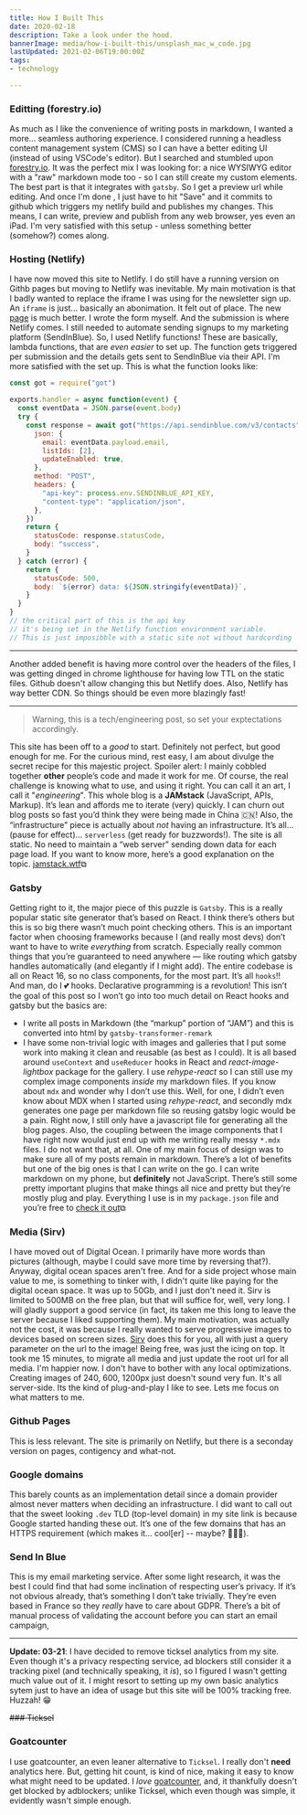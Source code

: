 ```yaml
---
title: How I Built This
date: 2020-02-18
description: Take a look under the hood.
bannerImage: media/how-i-built-this/unsplash_mac_w_code.jpg
lastUpdated: 2021-02-06T19:00:00Z
tags:
- technology

---
```

### Editting (forestry.io)

As much as I like the convenience of writing posts in markdown, I wanted a more... seamless authoring experience. I considered running a headless content management system (CMS) so I can have a better editing UI (instead of using VSCode's editor). But I searched and stumbled upon [forestry.io](https://forestry.io). It was the perfect mix I was looking for: a nice WYSIWYG editor with a "raw" markdown mode too - so I can still create my custom elements. The best part is that it integrates with `gatsby`. So I get a preview url while editing. And once I'm done , I just have to hit "Save" and it commits to github which triggers my netlify build and publishes my changes. This means, I can write, preview and publish from any web browser, yes even an iPad. I'm very satisfied with this setup - unless something better (somehow?) comes along.

### Hosting (Netlify)

I have now moved this site to Netlify. I do still have a running version on Githb pages but moving to Netlify was inevitable. My main motivation is that I badly wanted to replace the iframe I was using for the newsletter sign up. An `iframe` is just... basically an abonimation. It felt out of place. The new [page](/newsletter) is much better. I wrote the form myself. And the submission is where Netlify comes. I still needed to automate sending signups to my marketing platform (SendInBlue). So, I used Netlify functions! These are basically, lambda functions, that are _even easier_ to set up. The function gets triggered per submission and the details gets sent to SendInBlue via their API. I'm more satisfied with the set up.
This is what the function looks like:

```js
const got = require("got")

exports.handler = async function(event) {
  const eventData = JSON.parse(event.body)
  try {
    const response = await got("https://api.sendinblue.com/v3/contacts", {
      json: {
        email: eventData.payload.email,
        listIds: [2],
        updateEnabled: true,
      },
      method: "POST",
      headers: {
        "api-key": process.env.SENDINBLUE_API_KEY,
        "content-type": "application/json",
      },
    })
    return {
      statusCode: response.statusCode,
      body: "success",
    }
  } catch (error) {
    return {
      statusCode: 500,
      body: `${error} data: ${JSON.stringify(eventData)}`,
    }
  }
}
// the critical part of this is the api key
// it's being set in the Netlify function environment variable.
// This is just imposibble with a static site not without hardcording
```

***

Another added benefit is having more control over the headers of the files, I was getting dinged in chrome lighthouse for having low TTL on the static files. Github doesn't allow changing this but Netlify does. Also, Netlify has way better CDN. So things should be even more blazingly fast!

***

> Warning, this is a tech/engineering post, so set your exptectations accordingly.

This site has been off to a _good_ to start. Definitely not perfect, but good enough for me. For the curious mind, rest easy, I am about divulge the secret recipe for this majestic project. Spoiler alert: I mainly cobbled together **other** people’s code and made it work for me. Of course, the real challenge is knowing what to use, and using it right. You can call it an art, I call it "_engineering_". This whole blog is a **JAMstack** (JavaScript, APIs, Markup). It’s lean and affords me to iterate (very) quickly. I can churn out blog posts so fast you’d think they were being made in China 🇨🇳! Also, the “infrastructure” piece is actually about _not_ having an infrastructure. It’s all… (pause for effect)… `serverless` (get ready for buzzwords!). The site is all static. No need to maintain a “web server” sending down data for each page load. If you want to know more, here’s a good explanation on the topic. [jamstack.wtf](https://jamstack.wtf/)⧉

### Gatsby

Getting right to it, the major piece of this puzzle is `Gatsby`. This is a really popular static site generator that’s based on React. I think there’s others but this is so big there wasn’t much point checking others. This is an important factor when choosing frameworks because I (and really most devs) don’t want to have to write _everything_ from scratch. Especially really common things that you’re guaranteed to need anywhere — like routing which gatsby handles automatically (and elegantly if I might add). The entire codebase is all on React 16, so no class components, for the most part. It’s all `hooks`!! And man, do I 💕 hooks. Declarative programming is a revolution! This isn’t the goal of this post so I won’t go into too much detail on React hooks and gatsby but the basics are:

* I write all posts in Markdown (the “markup” portion of “JAM”) and this is converted into html by `gatsby-transformer-remark`
* I have some non-trivial logic with images and galleries that I put some work into making it clean and reusable (as best as I could). It is all based around `useContext` and `useReducer` hooks in React and _react-image-lightbox_ package for the gallery. I use _rehype-react_ so I can still use my complex image components _inside_ my markdown files. If you know about `mdx` and wonder why I don’t use this. Well, for one, I didn’t even know about MDX when I started using _rehype-react_, and secondly mdx generates one page per markdown file so reusing gatsby logic would be a pain. Right now, I still only have a javascript file for generating all the blog pages. Also, the coupling between the image components that I have right now would just end up with me writing really messy `*.mdx` files. I do not want that, at all. One of my main focus of design was to make sure all of my posts remain in markdown. There’s a lot of benefits but one of the big ones is that I can write on the go. I can write markdown on my phone, but **definitely** not JavaScript. There’s still some pretty important plugins that make things all nice and pretty but they’re mostly plug and play. Everything I use is in my `package.json` file and you’re free to [check it out](https://github.com/dshomoye/dshomoye.github.io/blob/gatsby/package.json)⧉

### Media (Sirv)

I have moved out of Digital Ocean. I primarily have more words than pictures (although, maybe I could save more time by reversing that?). Anyway, digital ocean spaces aren't free. And for a side project whose main value to me, is something to tinker with, I didn't quite like paying for the digital ocean space. It was up to 50Gb, and I just don't need it. Sirv is limited to 500MB on the free plan, but that will suffice for, well, very long. I will gladly support a good service (in fact, its taken me this long to leave the server because I liked supporting them). My main motivation, was actually not the cost, it was because I really wanted to serve progressive images to devices based on screen sizes. [Sirv](sirv.com) does this for you, all with just a query parameter on the url to the image! Being free, was just the icing on top. It took me 15 minutes, to migrate all media and just update the root url for all media. I'm happier now. I don't have to bother with any local optimizations. Creating images of 240, 600, 1200px just doesn't sound very fun. It's all server-side. Its the kind of plug-and-play I like to see. Lets me focus on what matters to me.

### Github Pages

This is less relevant. The site is primarily on Netlify, but there is a seconday version on pages, contigency and what-not.

### Google domains

This barely counts as an implementation detail since a domain provider almost never matters when deciding an infrastructure. I did want to call out that the sweet looking `.dev` TLD (top-level domain) in my site link is because Google started handing these out. It’s one of the few domains that has an HTTPS requirement (which makes it... cool\[er\] -- maybe? 🤷🏾‍♂️).

### Send In Blue

This is my email marketing service. After some light research, it was the best I could find that had some inclination of respecting user’s privacy. If it’s not obvious already, that’s something I don’t take trivially. They’re even based in France so they _really_ have to care about GDPR. There’s a bit of manual process of validating the account before you can start an email campaign,

***

**Update: 03-21**:
I have decided to remove ticksel analytics from my site. Even though it's a privacy respecting service, ad blockers still consider it a tracking pixel (and technically speaking, it _is_), so I figured I wasn't getting much value out of it. I might resort to setting up my own basic analytics sytem just to have an idea of usage but this site will be 100% tracking free. Huzzah! 😁

~~### Ticksel~~

### Goatcounter

I use goatcounter, an even leaner alternative to `Ticksel`. I really don't **need** analytics here. But, getting hit count, is kind of nice, making it easy to know what might need to be updated. I _love_ [goatcounter](goatcounter.com), and, it thankfully doesn't get blocked by adblockers; unlike Ticksel, which even though was simple, it evidently wasn't simple enough.